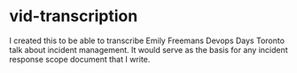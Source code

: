# vid-transcription

I created this to be able to transcribe Emily Freemans Devops Days Toronto talk about incident management.  It would serve as the basis for any incident response scope document that I write.
